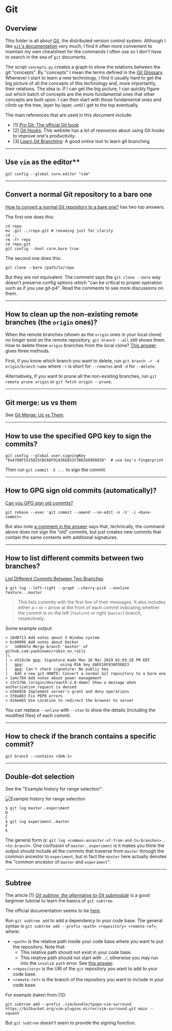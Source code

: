 # Git

## Overview

This folder is all about [Git](https://git-scm.com/), the distributed version control system. Although I like [`git`'s documentation](https://git-scm.com/doc) very much, I find it often more convenient to maintain my own cheatsheet for the commands I often use so I don't have to search in the sea of `git` documents.

The script `concepts.py` creates a graph to show the relations between the git "concepts". By "concepts" I mean the terms defined in the [Git Glossary](https://git-scm.com/docs/gitglossary). Whenever I start to learn a new technology, I find it usually hard to get the big picture of all the concepts of this technology and, more importantly, their relations. The idea is: If I can get the big picture, I can quickly figure out which batch of concepts are the more fundamental ones that other concepts are built upon. I can then start with those fundamental ones and climb up the tree, layer by layer, until I get to the top eventually.

The main references that are used in this document include:

- [1] [Pro Git: The official Git book](https://git-scm.com/book/en/v2)
- [2] [Git Hooks](https://githooks.com/): This website has a lot of resources about using Git hooks to improve one's productivity.
- [3] [Learn Git Branching](https://learngitbranching.js.org/): A good online tool to learn git branching

---

## Use `vim` as the editor**

`git config --global core.editor "vim"`

---

## Convert a normal Git repository to a bare one

[How to convert a normal Git repository to a bare one?](https://stackoverflow.com/q/2199897/630364) has two top answers.

The first one does this:

```
cd repo
mv .git ../repo.git # renaming just for clarity
cd ..
rm -fr repo
cd repo.git
git config --bool core.bare true
```

The second one does this:

```
git clone --bare /path/to/repo
```

But they are not equivalent. The comment says the `git clone --bare` way doesn't preserve config options which "can be critical to proper operation such as if you use git-p4". Read the comments to see more discussions on them.

---

## How to clean up the non-existing remote branches (the `origin` ones)?

When the remote branches (shown as the `origin` ones in your local clone) no longer exist on the remote repository, `git branch --all` still shows them. How to delete these `origin` branches from the local clone? [This answer](https://stackoverflow.com/a/3184742/630364) gives three methods.

First, if you know which branch you want to delete, run `git branch -r -d origin/branch-name` where `-r` is short for `--remotes` and `-d` for `--delete`.

Alternatively, if you want to prune all the non-existing branches, run `git remote prune origin` or `git fetch origin --prune`.

---

## Git merge: us vs them

See [Git Merge: Us vs Them](./git-merge-us-vs-them.md).

---

## How to use the specified GPG key to sign the commits?

`git config --global user.signingKey "0xA788F5525815CBC6DF91A36E851F38D2609E665D"  # use key's fingerprint`

Then run `git commit -S ...` to sign the commit.

---

## How to GPG sign old commits (automatically)?

[Can you GPG sign old commits?](https://superuser.com/a/1123928/224429)

`git rebase --exec 'git commit --amend --no-edit -n -S' -i <base-commit>`

But also note [a comment in the answer](https://superuser.com/questions/397149/can-you-gpg-sign-old-commits#comment2343221_1123928) says that, technically, the command above does not sign the "old" commits, but just creates new commits that contain the same contents with additional signatures.

---

## How to list different commits between two branches?

[List Different Commits Between Two Branches](https://til.hashrocket.com/posts/18139f4f20-list-different-commits-between-two-branches)

```
$ git log --left-right --graph --cherry-pick --oneline feature...master
```

> This lists commits with the first line of their messages. It also includes either a `<` or `>` arrow at the front of each commit indicating whether the commit is on the left (`feature`) or right (`master`) branch, respectively.

Some example output:

```
> 10d0f13 Add notes about X Window system
> bc00096 Add notes about Docker
>   3d894fa Merge branch 'master' of github.com:yaobinwen/robin_on_rails
|\  
| > e514cde gpg: Signature made Mon 18 Mar 2019 01:03:28 PM EDT
|   gpg:                using RSA key 4AEE18F83AFDEB23
|   gpg: Can't check signature: No public key
|   Add a new git HOWTO: Convert a normal Git repository to a bare one
> 1a4c784 Add notes about power management
< 13c579b (origin/dev/oauth-2.0-demo) Show a message when authorization request is denied
< e566926 Implement server's grant and deny operations
< 3f0a883 Fix PEP8 errors
< 424e665 Use Location to redirect the browser to server
```

You can replace `--online` with `--stat` to show the details (including the modified files) of each commit.

---

## How to check if the branch contains a specific commit?

`git branch --contains <SHA-1>`

---

## Double-dot selection

See the "Example history for range selection":

![Example history for range selection](https://git-scm.com/book/en/v2/images/double-dot.png)

```
$ git log master..experiment
D
C
$ git log experiment..master
F
E
```

The general form is: `git log <common-ancestor-of-from-and-to-branches>..<to-branch>`. One confusion of `master..experiment` is it makes you think the output should include all the commits that traverse from `master` through the common ancestor to `experiment`, but in fact the `master` here actually denotes the "common ancestor of `master` and `experiment`".

---

## Subtree

The article [1] [_Git subtree: the alternative to Git submodule_](https://www.atlassian.com/git/tutorials/git-subtree) is a good beginner tutorial to learn the basics of `git subtree`.

The official documentation seems to be [here](https://github.com/git/git/blob/master/contrib/subtree/git-subtree.txt).

Run `git subtree add` to add a dependency to your code base. The general syntax is `git subtree add --prefix <path> <repository> <remote-ref>`, where:
- `<path>` is the relative path inside your code base where you want to put the repository. Note that:
  - This relative path should not exist in your code base.
  - This relative path should not start with `./`, otherwise you may run into the `invalid path` error. See [this answer](https://stackoverflow.com/a/27291834/630364).
- `<repository>` is the URI of the `git` repository you want to add to your code base.
- `<remote-ref>` is the branch of the repository you want to include in your code base.

For example (taken from [1]):

```
git subtree add --prefix .vim/bundle/tpope-vim-surround https://bitbucket.org/vim-plugins-mirror/vim-surround.git main --squash
```

But `git subtree` doesn't seem to provide the signing function.
